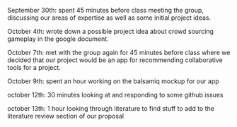 September 30th: spent 45 minutes before class meeting the group, discussing our areas of expertise as well as some initial project ideas.

October 4th: wrote down a possible project idea about crowd sourcing gameplay in the google document.

October 7th: met with the group again for 45 minutes before class where we decided that our project would be an app for recommending collaborative tools for a project.

October 9th: spent an hour working on the balsamiq mockup for our app

october 12th: 30 minutes looking at and responding to some github issues

october 13th: 1 hour looking through literature to find stuff to add to the literature review section of our proposal
